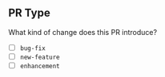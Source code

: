 ## PR Type

What kind of change does this PR introduce?

- [ ] `bug-fix`
- [ ] `new-feature`
- [ ] `enhancement`
